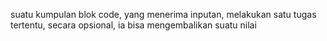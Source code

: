 <!-- Function -->
suatu kumpulan blok code, yang menerima inputan, melakukan satu tugas tertentu, secara opsional, ia bisa mengembalikan suatu nilai